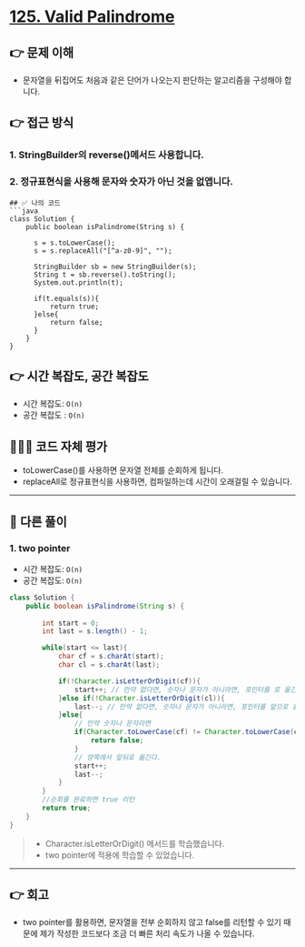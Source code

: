 # [125. Valid Palindrome](https://leetcode.com/problems/valid-palindrome/description/)
## 👉 문제 이해
- 문자열을 뒤집어도 처음과 같은 단어가 나오는지 판단하는 알고리즘을 구성해야 합니다.
## 👉 접근 방식
### 1. StringBuilder의 reverse()메서드 사용합니다.
### 2. 정규표현식을 사용해 문자와 숫자가 아닌 것을 없앱니다.

```
## ✅ 나의 코드
```java
class Solution {
    public boolean isPalindrome(String s) {
      
      s = s.toLowerCase();
      s = s.replaceAll("[^a-z0-9]", "");

      StringBuilder sb = new StringBuilder(s);
      String t = sb.reverse().toString();
      System.out.println(t);

      if(t.equals(s)){
          return true;
      }else{
          return false;
      }
    }
}
```

## 👉 시간 복잡도, 공간 복잡도
- 시간 복잡도: `O(n)`
- 공간 복잡도 : `O(n)`

## 👩🏽‍💻 코드 자체 평가
- toLowerCase()를 사용하면 문자열 전체를 순회하게 됩니다.
- replaceAll로 정규표현식을 사용하면, 컴파일하는데 시간이 오래걸릴 수 있습니다.

---

## 📖 다른 풀이
### 1. two pointer
- 시간 복잡도: `O(n)` 
- 공간 복잡도: `O(n)`
  
```java
class Solution {
    public boolean isPalindrome(String s) {
        
        int start = 0;
        int last = s.length() - 1;

        while(start <= last){
            char cf = s.charAt(start);
            char cl = s.charAt(last);

            if(!Character.isLetterOrDigit(cf)){
                start++; // 만약 없다면, 숫자나 문자가 아니라면, 포인터를 로 옮긴다.
            }else if(!Character.isLetterOrDigit(cl)){
                last--; // 만약 없다면, 숫자나 문자가 아니라면, 포인터를 앞으로 옮긴다.
            }else{
                // 만약 숫자나 문자라면
                if(Character.toLowerCase(cf) != Character.toLowerCase(cl)){
                    return false;
                }
                // 양쪽에서 앞뒤로 옮긴다.
                start++;
                last--;
            }
        }
        //순회를 완료하면 true 리턴
        return true;
    } 
}
```
> - Character.isLetterOrDigit() 메서드를 학습했습니다.
> - two pointer에 적용에 학습할 수 있었습니다.
---

## 👉 회고
- two pointer를 활용하면, 문자열을 전부 순회하지 않고 false를 리턴할 수 있기 때문에 제가 작성한 코드보다 조금 더 빠른 처리 속도가 나올 수 있습니다.
  ​​
